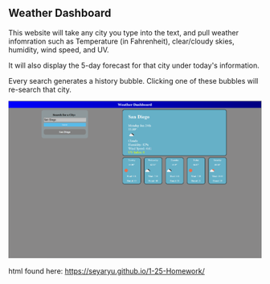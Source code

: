 ## Weather Dashboard

This website will take any city you type into the text, and pull weather infomration such as Temperature (in Fahrenheit), clear/cloudy skies, humidity, wind speed, and UV.

It will also display the 5-day forecast for that city under today's information. 

Every search generates a history bubble. Clicking one of these bubbles will re-search that city.

![alt text](./assets/Pics/Example.PNG)

html found here: https://seyaryu.github.io/1-25-Homework/
